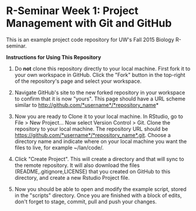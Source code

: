 # R-Seminar Week 1: Project Management with Git and GitHub

This is an example project code repository for UW's Fall 2015 Biology R-seminar.

**Instructions for Using This Repository**

1. Do **not** clone this repository directly to your local machine. First fork it to your own workspace in GitHub. Click the "Fork" button in the top-right of the repository's page and select your workspace.

2. Navigate GitHub's site to the new forked repository in your workspace to confirm that it is now "yours". This page should have a URL scheme similar to http://github.com/*username*/*repository_name*

3. Now you are ready to Clone it to your local machine. In RStudio, go to File > New Project... Now select Version Control > Git. Clone the repository to your local machine. The repository URL should be https://github.com/*username*/*repository_name*.git. Choose a directory name and indicate where on your local machine you want the files to live, for example ~/Ian/code/.

4. Click "Create Project". This will create a directory and that will sync to the remote repository. It will also download the files (README,.gitignore,LICENSE) that you created on GitHub to this directory, and create a new Rstudio Project file.

5. Now you should be able to open and modify the example script, stored in the "scripts" directory. Once you are finished with a block of edits, don't forget to stage, commit, pull and push your changes.


